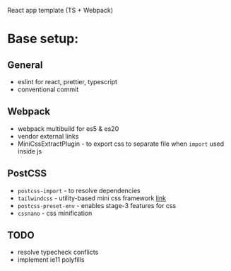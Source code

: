  React app template (TS + Webpack)

# Base setup:

## General

- eslint for react, prettier, typescript
- conventional commit

## Webpack
- webpack multibuild for es5 & es20
- vendor external links
- MiniCssExtractPlugin - to export css to separate file when `import` used inside js

## PostCSS

- `postcss-import` - to resolve dependencies
- `tailwindcss` - utility-based mini css framework [link](https://tailwindcss.com/)
- `postcss-preset-env` - enables stage-3 features for css
- `cssnano` - css minification

## TODO

- resolve typecheck conflicts
- implement ie11 polyfills
